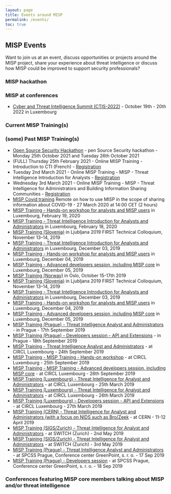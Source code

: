 ```yaml
---
layout: page
title: Events around MISP
permalink: /events/
toc: true
---
```


## MISP Events

Want to join us at an event, discuss opportunities or projects around the MISP project, share your experience about threat intelligence or discuss how MISP could be improved to support security professionals?

### MISP hackathon


### MISP at conferences

- [Cyber and Threat Intelligence Summit (CTIS-2022)](https://cti-summit.org) - October 19th - 20th 2022 in Luxembourg

### Current MISP Training(s)

### (some) Past MISP Training(s)

- [Open Source Security Hackathon](/hackathon/) - pen Source Security hackathon - Monday 25th October 2021 and Tuesday 26th October 2021
- (FULL) Thursday 25th February 2021 - Online MISP Training - Introduction to CTI (French) - [Registration](https://www.xing-events.com/TFHIOJQ)
- Tuesday 2nd March 2021 - Online MISP Training - MISP - Threat Intelligence Introduction for Analysts - [Registration](https://www.xing.com/events/misp-threat-intelligence-introduction-analysts-3315431)
- Wednesday 3rd March 2021 - Online MISP Training - MISP - Threat Intelligence for Administrators and Building Information Sharing Communities - [Registration](https://www.xing-events.com/WZGDMOP)
- [MISP Covid training](https://bbb.secin.lu/b/ale-q6v-ecn) Remote on how to use MISP in the scope of sharing information about COVID-19 - 27 March 2020 at 14:00 CET (2 hours)
- [MISP Training - Hands-on workshop for analysts and MISP users](https://www.xing-events.com/DLCMDJY.html) in Luxembourg, February 19, 2020
- [MISP Training - Threat Intelligence Introduction for Analysts and Administrators](https://www.xing-events.com/UXMOBFA.html) in Luxembourg, February 18, 2020
- [MISP Training (Slovenia)](https://www.first.org/events/colloquia/ljubljana2019/program) in Ljubljana 2019 FIRST Technical Colloquium, November 13–14, 2019
- [MISP Training - Threat Intelligence Introduction for Analysts and Administrators](https://en.xing-events.com/AOMYCCV.html) in Luxembourg, December 03, 2019
- [MISP Training - Hands-on workshop for analysts and MISP users](https://en.xing-events.com/JSUSQIV.html) in Luxembourg, December 04, 2019
- [MISP Training - Advanced developers session, including MISP core](https://en.xing-events.com/WBFKUVK.html) in Luxembourg, December 05, 2019
- [MISP Training (Norway)](https://www.first.org/events/colloquia/oslo2019/) in Oslo, October 15-17th 2019
- [MISP Training (Slovenia)](https://www.first.org/events/colloquia/ljubljana2019/program) in Ljubljana 2019 FIRST Technical Colloquium, November 13–14, 2019
- [MISP Training - Threat Intelligence Introduction for Analysts and Administrators](https://en.xing-events.com/AOMYCCV.html) in Luxembourg, December 03, 2019
- [MISP Training - Hands-on workshop for analysts and MISP users](https://en.xing-events.com/JSUSQIV.html) in Luxembourg, December 04, 2019
- [MISP Training - Advanced developers session, including MISP core](https://en.xing-events.com/WBFKUVK.html) in Luxembourg, December 05, 2019
- [MISP Training (Prague) - Threat Intelligence Analyst and Administrators](https://en.xing-events.com/XDMSLUO) - in Prague - 17th September 2019
- [MISP Training (Prague) - Developers session - API and Extensions](https://en.xing-events.com/ULBAHVN) - in Prague - 18th September 2019
- [MISP Training - Threat Intelligence Analyst and Administrators](https://en.xing-events.com/EJKDRZP) - at CIRCL Luxembourg - 24th September 2019
- [MISP Training - MISP Training - Hands-on workshop](https://en.xing-events.com/UEXXGRO) - at CIRCL Luxembourg - 25th September 2019
- [MISP Training - MISP Training - Advanced developers session, including MISP core](https://en.xing-events.com/CQYGYJQ) - at CIRCL Luxembourg - 26th September 2019
- [MISP Training (Luxembourg) - Threat Intelligence for Analyst and Administrators](https://en.xing-events.com/QPILZTS.html) - at CIRCL Luxembourg - 25th March 2019
- [MISP Training (Luxembourg) - Threat Intelligence for Analyst and Administrators](https://en.xing-events.com/YXNNPWD) - at CIRCL Luxembourg - 26th March 2019
- [MISP Training (Luxembourg) - Developers session - API and Extensions](https://en.xing-events.com/IHSBNTB) - at CIRCL Luxembourg - 27th March 2019
- [MISP Training (CERN) - Threat Intelligence for Analyst and Administrators (with a focus on NIDS such as Bro/Zeek](https://indico.cern.ch/event/787173/) - at CERN - 11-12 April 2019
- [MISP Training (SIGS/Zurich) - Threat Intelligence for Analyst and Administrators](https://www.sig-switzerland.ch/misp_training/) - at SWITCH (Zurich) - 2nd May 2019
- [MISP Training (SIGS/Zurich) - Threat Intelligence for Analyst and Administrators](https://www.sig-switzerland.ch/misp_training/) - at SWITCH (Zurich) - 3rd May 2019
- [MISP Training (Prague) - Threat Intelligence Analyst and Administrators ](https://en.xing-events.com/XDMSLUO.html) - at SPCSS Prague, Conference center GreenPoint, s. r. o.  - 17 Sep 2019
- [MISP Training (Prague) - Developers session](https://en.xing-events.com/ULBAHVN.html) - at SPCSS Prague, Conference center GreenPoint, s. r. o.  - 18 Sep 2019

### Conferences featuring MISP core members talking about MISP and/or threat intelligence


